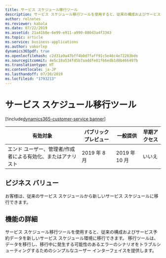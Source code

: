 ```yaml
---
title: サービス スケジュール移行ツール
description: サービス スケジュール移行ツールを使用すると、従来の構成およびサービス予約データを新しいサービス スケジュール環境に移行できます。
author: relnotes
ms.reviewer: kabala
ms.date: 07/22/2019
ms.assetid: 21a41b8e-6e99-e911-a990-000d3a4f3343
ms.topic: article
ms.service: business-applications
ms.author: vakorlep
dynamics365pdf: true
ms.openlocfilehash: c2d31a9a47bff4b0d7faff91c5e46c4e72283bde
ms.sourcegitcommit: 4e5c18a534fd5b7aaddfe01f66edb1d0b466497b
ms.translationtype: HT
ms.contentlocale: ja-JP
ms.lasthandoff: 07/30/2019
ms.locfileid: "1793213"
---
```

# <a name="service-scheduling-migration-tool"></a>サービス スケジュール移行ツール
[!include[dynamics365-customer-service banner](../includes/dynamics365-customer-service.md)]

| 有効対象    |  パブリック プレビュー | 一般提供 | 早期アクセス |
| ---------- | ---------- |---------- |---------- |
|エンド ユーザー、管理者/作成者による有効化、またはアナリスト|2019 年 8 月| 2019 年 10 月|いいえ |


## <a name="business-value"></a>ビジネス バリュー
<!-- bv start -->
お客様は、従来のサービス スケジュールから新しいサービス スケジュールに移行できます。
<!-- bv end -->



## <a name="feature-details"></a>機能の詳細
<!--feature detail start -->
サービス スケジュール移行ツールを使用すると、従来の構成およびサービス予約データを新しいサービス スケジュール環境に移行できます。 移行ツールは、データを移行し、移行中に発生する可能性のあるエラーのシナリオをトラブルシューティングするためのシンプルなユーザー インターフェイスを提供します。
<!--feature detail end -->











